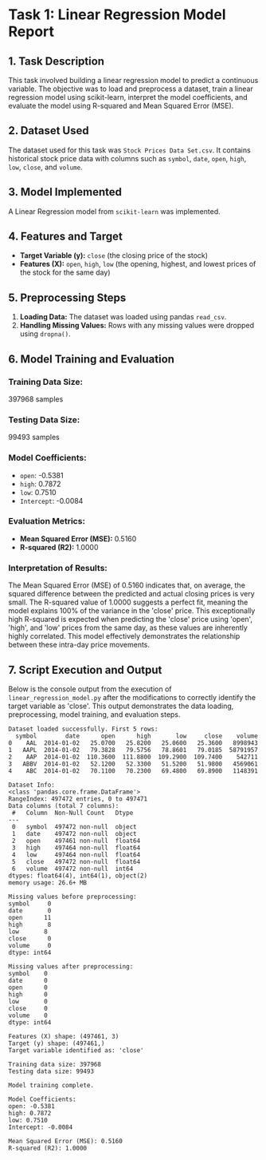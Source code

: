 # Task 1: Linear Regression Model Report

## 1. Task Description
This task involved building a linear regression model to predict a continuous variable. The objective was to load and preprocess a dataset, train a linear regression model using scikit-learn, interpret the model coefficients, and evaluate the model using R-squared and Mean Squared Error (MSE).

## 2. Dataset Used
The dataset used for this task was `Stock Prices Data Set.csv`. It contains historical stock price data with columns such as `symbol`, `date`, `open`, `high`, `low`, `close`, and `volume`.

## 3. Model Implemented
A Linear Regression model from `scikit-learn` was implemented.

## 4. Features and Target
- **Target Variable (y):** `close` (the closing price of the stock)
- **Features (X):** `open`, `high`, `low` (the opening, highest, and lowest prices of the stock for the same day)

## 5. Preprocessing Steps
1.  **Loading Data:** The dataset was loaded using pandas `read_csv`.
2.  **Handling Missing Values:** Rows with any missing values were dropped using `dropna()`.

## 6. Model Training and Evaluation

### Training Data Size:
397968 samples

### Testing Data Size:
99493 samples

### Model Coefficients:
- `open`: -0.5381
- `high`: 0.7872
- `low`: 0.7510
- `Intercept`: -0.0084

### Evaluation Metrics:
- **Mean Squared Error (MSE):** 0.5160
- **R-squared (R2):** 1.0000

### Interpretation of Results:
The Mean Squared Error (MSE) of 0.5160 indicates that, on average, the squared difference between the predicted and actual closing prices is very small. The R-squared value of 1.0000 suggests a perfect fit, meaning the model explains 100% of the variance in the 'close' price. This exceptionally high R-squared is expected when predicting the 'close' price using 'open', 'high', and 'low' prices from the same day, as these values are inherently highly correlated. This model effectively demonstrates the relationship between these intra-day price movements.

## 7. Script Execution and Output

Below is the console output from the execution of `linear_regression_model.py` after the modifications to correctly identify the target variable as 'close'. This output demonstrates the data loading, preprocessing, model training, and evaluation steps.

```
Dataset loaded successfully. First 5 rows:
  symbol        date      open      high       low     close    volume
0    AAL  2014-01-02   25.0700   25.8200   25.0600   25.3600   8998943
1   AAPL  2014-01-02   79.3828   79.5756   78.8601   79.0185  58791957
2    AAP  2014-01-02  110.3600  111.8800  109.2900  109.7400    542711
3   ABBV  2014-01-02   52.1200   52.3300   51.5200   51.9800   4569061
4    ABC  2014-01-02   70.1100   70.2300   69.4800   69.8900   1148391

Dataset Info:
<class 'pandas.core.frame.DataFrame'>
RangeIndex: 497472 entries, 0 to 497471
Data columns (total 7 columns):
 #   Column  Non-Null Count   Dtype
---
 0   symbol  497472 non-null  object
 1   date    497472 non-null  object
 2   open    497461 non-null  float64
 3   high    497464 non-null  float64
 4   low     497464 non-null  float64
 5   close   497472 non-null  float64
 6   volume  497472 non-null  int64
dtypes: float64(4), int64(1), object(2)
memory usage: 26.6+ MB

Missing values before preprocessing:
symbol     0
date       0
open      11
high       8
low       8
close      0
volume     0
dtype: int64

Missing values after preprocessing:
symbol    0
date      0
open      0
high      0
low       0
close     0
volume    0
dtype: int64

Features (X) shape: (497461, 3)
Target (y) shape: (497461,)
Target variable identified as: 'close'

Training data size: 397968
Testing data size: 99493

Model training complete.

Model Coefficients:
open: -0.5381
high: 0.7872
low: 0.7510
Intercept: -0.0084

Mean Squared Error (MSE): 0.5160
R-squared (R2): 1.0000
```
